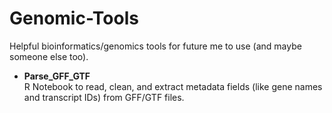 # Genomic-Tools

Helpful bioinformatics/genomics tools for future me to use (and maybe someone else too).

- **Parse_GFF_GTF**  
  R Notebook to read, clean, and extract metadata fields (like gene names and transcript IDs) from GFF/GTF files.  
 
